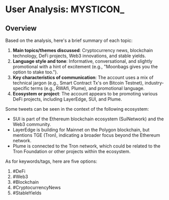 # User Analysis: MYSTICON_

## Overview

Based on the analysis, here's a brief summary of each topic:

1. **Main topics/themes discussed**: Cryptocurrency news, blockchain technology, DeFi projects, Web3 innovations, and stable yields.
2. **Language style and tone**: Informative, conversational, and slightly promotional with a hint of excitement (e.g., "Moonbags gives you the option to stake too.").
3. **Key characteristics of communication**: The account uses a mix of technical jargon (e.g., Smart Contract Tx's on Bitcoin Testnet), industry-specific terms (e.g., RWAfi, Plume), and promotional language.
4. **Ecosystem or project**: The account appears to be promoting various DeFi projects, including LayerEdge, SUI, and Plume.

Some tweets can be seen in the context of the following ecosystem:

* SUI is part of the Ethereum blockchain ecosystem (SuiNetwork) and the Web3 community.
* LayerEdge is building for Mainnet on the Polygon blockchain, but mentions TGE (Tron), indicating a broader focus beyond the Ethereum network.
* Plume is connected to the Tron network, which could be related to the Tron Foundation or other projects within the ecosystem.

As for keywords/tags, here are five options:

1. #DeFi
2. #Web3
3. #Blockchain
4. #CryptocurrencyNews
5. #StableYields